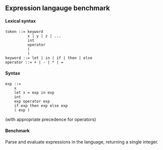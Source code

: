 ## Expression langauge benchmark

#### Lexical syntax

    token ::= keyword
              x | y | z | ...
              int
              operator
              (
              )
    keyword ::= let | in | if | then | else
    operator ::= + | - | * | =
    
#### Syntax

    exp ::=
        x
        let x = exp in exp
        int
        exp operator exp
        if exp then exp else exp
        ( exp )

(with appropriate precedence for operators)

#### Benchmark

Parse and evaluate expressions in the language, returning a single
integer.
